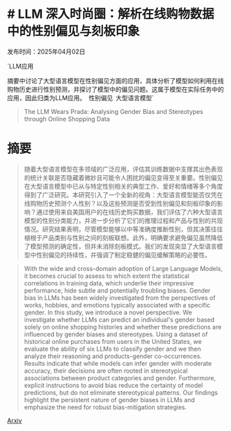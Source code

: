 # # LLM 深入时尚圈：解析在线购物数据中的性别偏见与刻板印象

发布时间：2025年04月02日

`LLM应用

摘要中讨论了大型语言模型在性别偏见方面的应用，具体分析了模型如何利用在线购物历史进行性别预测，并探讨了模型中的偏见问题。这属于模型在实际任务中的应用，因此归类为LLM应用。` `性别偏见` `大型语言模型`

> The LLM Wears Prada: Analysing Gender Bias and Stereotypes through Online Shopping Data

# 摘要

> 随着大型语言模型在多领域的广泛应用，评估其训练数据中支撑其出色表现的统计关联是否隐藏着微妙且可能令人困扰的偏见变得至关重要。性别偏见在大型语言模型中已从与特定性别相关的典型工作、爱好和情绪等多个角度得到了广泛研究。本研究引入了一个全新的视角：大型语言模型能否仅凭在线购物历史预测个人性别？以及这些预测是否受到性别偏见和刻板印象的影响？通过使用来自美国用户的在线历史购买数据，我们评估了六种大型语言模型的性别分类能力，并进一步分析了它们的推理过程和产品与性别的共现情况。研究结果表明，尽管模型能够以中等准确度推断性别，但其决策往往植根于产品类别与性别之间的刻板联想。此外，明确要求避免偏见虽然降低了模型预测的确定性，但并未消除刻板模式。我们的发现突显了大型语言模型中性别偏见的持续性，并强调了制定稳健的偏见缓解策略的必要性。

> With the wide and cross-domain adoption of Large Language Models, it becomes crucial to assess to which extent the statistical correlations in training data, which underlie their impressive performance, hide subtle and potentially troubling biases. Gender bias in LLMs has been widely investigated from the perspectives of works, hobbies, and emotions typically associated with a specific gender. In this study, we introduce a novel perspective. We investigate whether LLMs can predict an individual's gender based solely on online shopping histories and whether these predictions are influenced by gender biases and stereotypes. Using a dataset of historical online purchases from users in the United States, we evaluate the ability of six LLMs to classify gender and we then analyze their reasoning and products-gender co-occurrences. Results indicate that while models can infer gender with moderate accuracy, their decisions are often rooted in stereotypical associations between product categories and gender. Furthermore, explicit instructions to avoid bias reduce the certainty of model predictions, but do not eliminate stereotypical patterns. Our findings highlight the persistent nature of gender biases in LLMs and emphasize the need for robust bias-mitigation strategies.

[Arxiv](https://arxiv.org/abs/2504.01951)